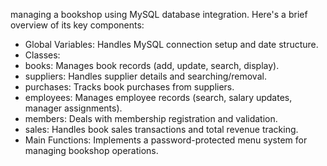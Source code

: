 managing a bookshop using MySQL database integration. Here's a brief overview of its key components:
- Global Variables: Handles MySQL connection setup and date structure.
- Classes:
- books: Manages book records (add, update, search, display).
- suppliers: Handles supplier details and searching/removal.
- purchases: Tracks book purchases from suppliers.
- employees: Manages employee records (search, salary updates, manager assignments).
- members: Deals with membership registration and validation.
- sales: Handles book sales transactions and total revenue tracking.
- Main Functions: Implements a password-protected menu system for managing bookshop operations.
